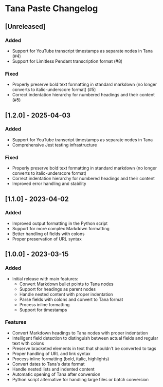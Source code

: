 # Tana Paste Changelog

## [Unreleased]

### Added

- Support for YouTube transcript timestamps as separate nodes in Tana (#4)
- Support for Limitless Pendant transcription format (#8)

### Fixed

- Properly preserve bold text formatting in standard markdown (no longer converts to italic-underscore format) (#5)
- Correct indentation hierarchy for numbered headings and their content (#5)

## [1.2.0] - 2025-04-03

### Added

- Support for YouTube transcript timestamps as separate nodes in Tana
- Comprehensive Jest testing infrastructure

### Fixed

- Properly preserve bold text formatting in standard markdown (no longer converts to italic-underscore format)
- Correct indentation hierarchy for numbered headings and their content
- Improved error handling and stability

## [1.1.0] - 2023-04-02

### Added

- Improved output formatting in the Python script
- Support for more complex Markdown formatting
- Better handling of fields with colons
- Proper preservation of URL syntax

## [1.0.0] - 2023-03-15

### Added

- Initial release with main features:
  - Convert Markdown bullet points to Tana nodes
  - Support for headings as parent nodes
  - Handle nested content with proper indentation
  - Parse fields with colons and convert to Tana format
  - Process inline formatting
  - Support for timestamps

### Features
- Convert Markdown headings to Tana nodes with proper indentation
- Intelligent field detection to distinguish between actual fields and regular text with colons
- Preserve bracketed elements in text that shouldn't be converted to tags
- Proper handling of URL and link syntax
- Process inline formatting (bold, italic, highlights)
- Convert dates to Tana's date format
- Handle nested lists and indented content
- Automatic opening of Tana after conversion
- Python script alternative for handling large files or batch conversion 